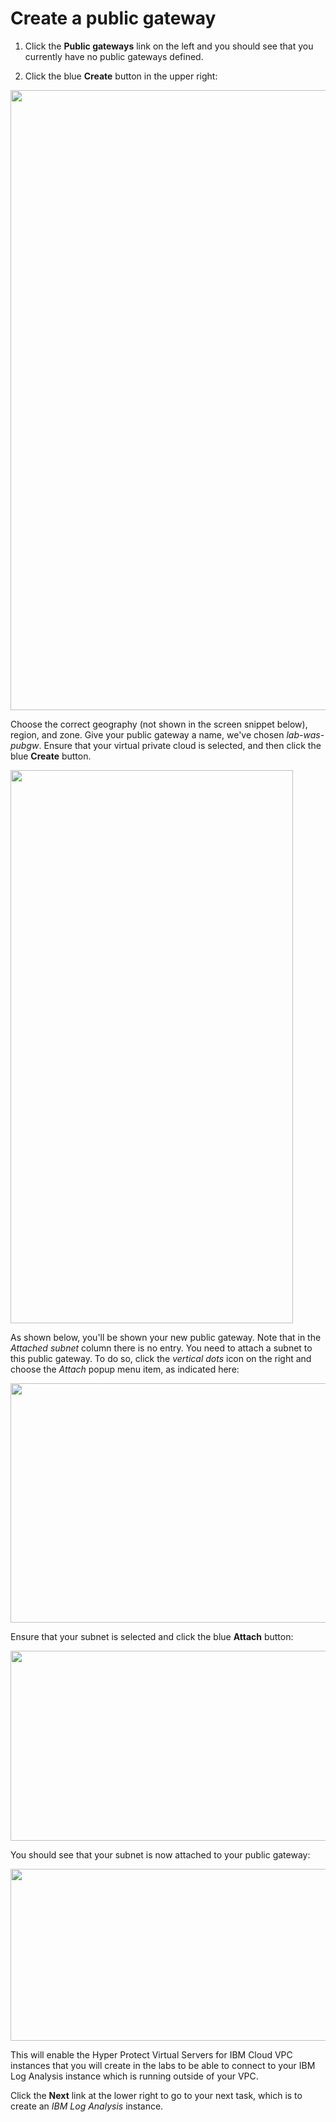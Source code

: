 # Create a public gateway

1. Click the **Public gateways** link on the left and you should see that you currently have no public gateways defined.
 
2. Click the blue **Create** button in the upper right:

<img src="../gw010.png" width="2457" height="992" />

Choose the correct geography (not shown in the screen snippet below), region, and zone.  Give your public gateway a name, we've chosen *lab-was-pubgw*. Ensure that your virtual private cloud is selected, and then click the blue **Create** button.

<img src="../gw020.png" width="452" height="885" />

As shown below, you'll be shown your new public gateway.  Note that in the _Attached subnet_ column there is no entry. You need to attach a subnet to this public gateway.  To do so, click the _vertical dots_ icon on the right and choose the _Attach_ popup menu item, as indicated here:

<img src="../gw030.png" width="1337" height="383" />

Ensure that your subnet is selected and click the blue **Attach** button:

<img src="../gw040.png" width="799" height="304" />

You should see that your subnet is now attached to your public gateway:

<img src="../gw050.png" width="1351" height="275" />

This will enable the Hyper Protect Virtual Servers for IBM Cloud VPC instances that you will create in the labs to be able to connect to your IBM Log Analysis instance which is running outside of your VPC.

Click the **Next** link at the lower right to go to your next task, which is to create an *IBM Log Analysis* instance.
